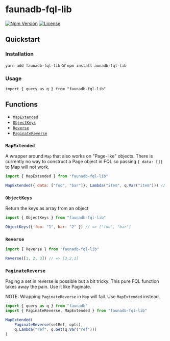 # faunadb-fql-lib

[![Npm Version](https://img.shields.io/npm/v/faunadb-fql-lib)](https://www.npmjs.com/package/faunadb-fql-lib)
[![License](https://img.shields.io/npm/l/faunadb-fql-lib)](https://raw.githubusercontent.com/shiftx/faunadb-fql-lib/master/LICENSE)

## Quickstart

### Installation

`yarn add faunadb-fql-lib` or `npm install aunadb-fql-lib`

### Usage

```
import { query as q } from "faunadb-fql-lib"
```

## Functions

* [`MapExtended`](#MapExtended)
* [`ObjectKeys`](#ObjectKeys)
* [`Reverse`](#Reverse)
* [`PaginateReverse`](#PaginateReverse)

### `MapExtended`

A wrapper around `Map` that also works on "Page-like" objects. There is currently no way to construct a Page object
in FQL so passing `{ data: []}` to Map will not work.

```js
import { MapExtended } from "faunadb-fql-lib"

MapExtended({ data: ["foo", "bar"]}, Lambda("item", q.Var("item"))) // => ["foo", "bar"]
```

### `ObjectKeys`

Return the keys as array from an object

```js
import { ObjectKeys } from "faunadb-fql-lib"

ObjectKeys({ foo: "1", bar: "2" }) // => ["foo", "bar"]
```


### `Reverse`

```js
import { Reverse } from "faunadb-fql-lib"

Reverse([1, 2, 3]) // => [3,2,1]
```

### `PaginateReverse`

Paging a set in reverse is possible but a bit tricky. This pure FQL function takes away the pain. Use it like Paginate.

NOTE: Wrapping `PaginateReverse` in `Map` will fail. Use `MapExtended` instead.

```js
import { query as q } from "faunadb"
import { PaginateReverse, MapExtended } from "faunadb-fql-lib"

MapExtended(
    PaginateReverse(setRef, opts),
    q.Lambda("ref", q.Get(q.Var("ref")))
)
```
